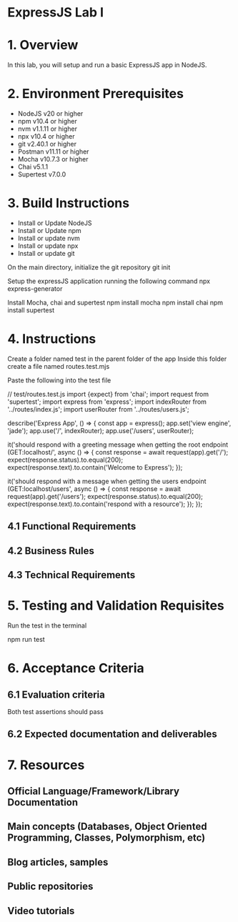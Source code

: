 # ExpressJS Lab I

# 1. Overview

In this lab, you will setup and run a basic ExpressJS app in NodeJS. 

# 2. Environment Prerequisites

* NodeJS v20 or higher
* npm v10.4 or higher
* nvm v1.1.11 or higher
* npx v10.4 or higher
* git v2.40.1 or higher
* Postman v11.11 or higher
* Mocha v10.7.3 or higher
* Chai v5.1.1
* Supertest v7.0.0

# 3. Build Instructions

- Install or Update NodeJS
- Install or Update npm
- Install or update nvm
- Install or update npx
- Install or update git

On the main directory, initialize the git repository
  git init

Setup the expressJS application running the following command
  npx express-generator

Install Mocha, chai and supertest
  npm install mocha
  npm install chai
  npm install supertest

# 4. Instructions

Create a folder named test in the parent folder of the app
Inside this folder create a file named routes.test.mjs

Paste the following into the test file

  // test/routes.test.js
  import {expect} from 'chai';
  import request from 'supertest';
  import express from 'express';
  import indexRouter from '../routes/index.js';
  import userRouter from '../routes/users.js';

  describe('Express App', () => {
    const app = express();
    app.set('view engine', 'jade');
    app.use('/', indexRouter);
    app.use('/users', userRouter);

  it('should respond with a greeting message when getting the root endpoint (GET:localhost/', async () => {
    const response = await request(app).get('/');
    expect(response.status).to.equal(200);
    expect(response.text).to.contain('Welcome to Express');
    });

  it('should respond with a  message when getting the users endpoint (GET:localhost/users', async () => {
    const response = await request(app).get('/users');
    expect(response.status).to.equal(200);
    expect(response.text).to.contain('respond with a resource');
    });
  });


## 4.1 Functional Requirements
## 4.2 Business Rules
## 4.3 Technical Requirements

# 5. Testing and Validation Requisites

Run the test in the terminal

npm run test

# 6. Acceptance Criteria

## 6.1 Evaluation criteria

Both test assertions should pass

## 6.2 Expected documentation and deliverables

# 7. Resources

## Official Language/Framework/Library Documentation 
## Main concepts (Databases, Object Oriented Programming, Classes, Polymorphism, etc)
## Blog articles, samples
## Public repositories
## Video tutorials
